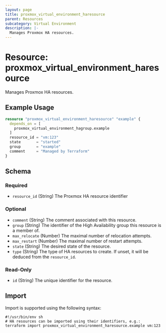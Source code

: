 ```yaml
---
layout: page
title: proxmox_virtual_environment_haresource
parent: Resources
subcategory: Virtual Environment
description: |-
  Manages Proxmox HA resources.
---
```


# Resource: proxmox_virtual_environment_haresource

Manages Proxmox HA resources.

## Example Usage

```terraform
resource "proxmox_virtual_environment_haresource" "example" {
  depends_on = [
    proxmox_virtual_environment_hagroup.example
  ]
  resource_id = "vm:123"
  state       = "started"
  group       = "example"
  comment     = "Managed by Terraform"
}
```

<!-- schema generated by tfplugindocs -->
## Schema

### Required

- `resource_id` (String) The Proxmox HA resource identifier

### Optional

- `comment` (String) The comment associated with this resource.
- `group` (String) The identifier of the High Availability group this resource is a member of.
- `max_relocate` (Number) The maximal number of relocation attempts.
- `max_restart` (Number) The maximal number of restart attempts.
- `state` (String) The desired state of the resource.
- `type` (String) The type of HA resources to create. If unset, it will be deduced from the `resource_id`.

### Read-Only

- `id` (String) The unique identifier for the resource.

## Import

Import is supported using the following syntax:

```shell
#!/usr/bin/env sh
# HA resources can be imported using their identifiers, e.g.:
terraform import proxmox_virtual_environment_haresource.example vm:123
```
